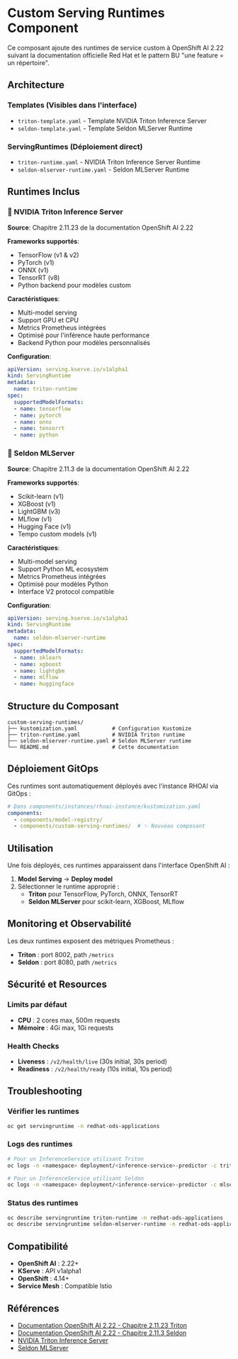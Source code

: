 # Custom Serving Runtimes Component

Ce composant ajoute des runtimes de service custom à OpenShift AI 2.22 suivant la documentation officielle Red Hat et le pattern BU "une feature = un répertoire".

## Architecture

### Templates (Visibles dans l'interface)
- `triton-template.yaml` - Template NVIDIA Triton Inference Server
- `seldon-template.yaml` - Template Seldon MLServer Runtime

### ServingRuntimes (Déploiement direct)
- `triton-runtime.yaml` - NVIDIA Triton Inference Server Runtime
- `seldon-mlserver-runtime.yaml` - Seldon MLServer Runtime

## Runtimes Inclus

### 🚀 NVIDIA Triton Inference Server
**Source**: Chapitre 2.11.23 de la documentation OpenShift AI 2.22

**Frameworks supportés**:
- TensorFlow (v1 & v2)
- PyTorch (v1)
- ONNX (v1)
- TensorRT (v8)
- Python backend pour modèles custom

**Caractéristiques**:
- Multi-model serving
- Support GPU et CPU
- Metrics Prometheus intégrées
- Optimisé pour l'inférence haute performance
- Backend Python pour modèles personnalisés

**Configuration**:
```yaml
apiVersion: serving.kserve.io/v1alpha1
kind: ServingRuntime
metadata:
  name: triton-runtime
spec:
  supportedModelFormats:
  - name: tensorflow
  - name: pytorch
  - name: onnx
  - name: tensorrt
  - name: python
```

### 🧠 Seldon MLServer
**Source**: Chapitre 2.11.3 de la documentation OpenShift AI 2.22

**Frameworks supportés**:
- Scikit-learn (v1)
- XGBoost (v1)
- LightGBM (v3)
- MLflow (v1)
- Hugging Face (v1)
- Tempo custom models (v1)

**Caractéristiques**:
- Multi-model serving
- Support Python ML ecosystem
- Metrics Prometheus intégrées
- Optimisé pour modèles Python
- Interface V2 protocol compatible

**Configuration**:
```yaml
apiVersion: serving.kserve.io/v1alpha1
kind: ServingRuntime
metadata:
  name: seldon-mlserver-runtime
spec:
  supportedModelFormats:
  - name: sklearn
  - name: xgboost
  - name: lightgbm
  - name: mlflow
  - name: huggingface
```

## Structure du Composant

```
custom-serving-runtimes/
├── kustomization.yaml           # Configuration Kustomize
├── triton-runtime.yaml          # NVIDIA Triton runtime
├── seldon-mlserver-runtime.yaml # Seldon MLServer runtime
└── README.md                    # Cette documentation
```

## Déploiement GitOps

Ces runtimes sont automatiquement déployés avec l'instance RHOAI via GitOps :

```yaml
# Dans components/instances/rhoai-instance/kustomization.yaml
components:
  - components/model-registry/
  - components/custom-serving-runtimes/  # ✨ Nouveau composant
```

## Utilisation

Une fois déployés, ces runtimes apparaissent dans l'interface OpenShift AI :

1. **Model Serving** → **Deploy model**
2. Sélectionner le runtime approprié :
   - **Triton** pour TensorFlow, PyTorch, ONNX, TensorRT
   - **Seldon MLServer** pour scikit-learn, XGBoost, MLflow

## Monitoring et Observabilité

Les deux runtimes exposent des métriques Prometheus :
- **Triton** : port 8002, path `/metrics`
- **Seldon** : port 8080, path `/metrics`

## Sécurité et Resources

### Limits par défaut
- **CPU** : 2 cores max, 500m requests
- **Mémoire** : 4Gi max, 1Gi requests

### Health Checks
- **Liveness** : `/v2/health/live` (30s initial, 30s period)
- **Readiness** : `/v2/health/ready` (10s initial, 10s period)

## Troubleshooting

### Vérifier les runtimes
```bash
oc get servingruntime -n redhat-ods-applications
```

### Logs des runtimes
```bash
# Pour un InferenceService utilisant Triton
oc logs -n <namespace> deployment/<inference-service>-predictor -c triton

# Pour un InferenceService utilisant Seldon
oc logs -n <namespace> deployment/<inference-service>-predictor -c mlserver
```

### Status des runtimes
```bash
oc describe servingruntime triton-runtime -n redhat-ods-applications
oc describe servingruntime seldon-mlserver-runtime -n redhat-ods-applications
```

## Compatibilité

- **OpenShift AI** : 2.22+
- **KServe** : API v1alpha1
- **OpenShift** : 4.14+
- **Service Mesh** : Compatible Istio

## Références

- [Documentation OpenShift AI 2.22 - Chapitre 2.11.23 Triton](https://docs.redhat.com/en/documentation/red_hat_openshift_ai_self-managed/2.22/html/serving_models/)
- [Documentation OpenShift AI 2.22 - Chapitre 2.11.3 Seldon](https://docs.redhat.com/en/documentation/red_hat_openshift_ai_self-managed/2.22/html/serving_models/)
- [NVIDIA Triton Inference Server](https://github.com/triton-inference-server/server)
- [Seldon MLServer](https://mlserver.readthedocs.io/)
